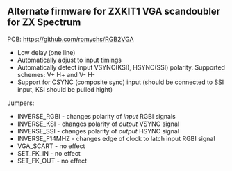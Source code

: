 ##  Alternate firmware for ZXKIT1 VGA scandoubler for ZX Spectrum

PCB: https://github.com/romychs/RGB2VGA

* Low delay (one line)
* Automatically adjust to input timings
* Automatically detect input VSYNC(KSI), HSYNC(SSI) polarity. Supported schemes: V+ H+ and V- H-
* Support for CSYNC (composite sync) input (should be connected to SSI input, KSI should be pulled hight)

Jumpers:
* INVERSE_RGBI - changes polarity of *input* RGBI signals
* INVERSE_KSI - changes polarity of *output* VSYNC signal
* INVERSE_SSI - changes polarity of *output* HSYNC signal
* INVERSE_F14MHZ - changes edge of clock to latch input RGBI signal
* VGA_SCART - no effect
* SET_FK_IN - no effect
* SET_FK_OUT - no effect
